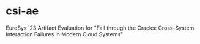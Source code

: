 # csi-ae
EuroSys '23 Artifact Evaluation for "Fail through the Cracks: Cross-System Interaction Failures in Modern Cloud Systems"
